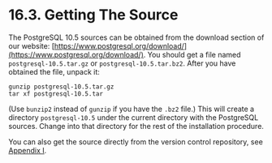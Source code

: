 # 16.3. Getting The Source

The PostgreSQL 10.5 sources can be obtained from the download section of our website: [https://www.postgresql.org/download/](https://www.postgresql.org/download/). You should get a file named `postgresql-10.5.tar.gz` or `postgresql-10.5.tar.bz2`. After you have obtained the file, unpack it:

```text
gunzip postgresql-10.5.tar.gz
tar xf postgresql-10.5.tar
```

\(Use `bunzip2` instead of `gunzip` if you have the `.bz2` file.\) This will create a directory `postgresql-10.5` under the current directory with the PostgreSQL sources. Change into that directory for the rest of the installation procedure.

You can also get the source directly from the version control repository, see [Appendix I](https://www.postgresql.org/docs/10/static/sourcerepo.html).

